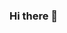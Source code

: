### Hi there 👋

<!--
**MaksimSoldatov/MaksimSoldatov** is a ✨ _special_ ✨ repository because its `README.md` (this file) appears on your GitHub profile.



[![Anurag's github stats](https://github-readme-stats.vercel.app/api?username=MaksimSoldatov)](https://github.com/MaksimSoldatov/github-readme-stats)



Here are some ideas to get you started:

- 🔭 I’m currently working on ...
- 🌱 I’m currently learning ...
- 👯 I’m looking to collaborate on ...
- 🤔 I’m looking for help with ...
- 💬 Ask me about ...
- 📫 How to reach me: ...
- 😄 Pronouns: ...
- ⚡ Fun fact: ...
-->

